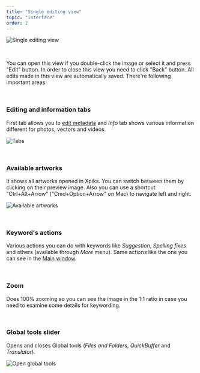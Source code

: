 ```yaml
---
title: "Single editing view"
topic: "interface"
order: 2
---
```


<p>
  <img alt="Single editing view" src="{{site.url}}/images/tutorials/interface/single-artwork-window.png" class="small-12 large-12" />
</p>

<br />

You can open this view if you double-click the image or select it and press "Edit" button. In order to close this view you need to click "Back" button. All edits made in this view are automatically saved. There're following important areas:

<br />

<h3>Editing and information tabs</h3>

First tab allows you to <a href="{{site.url}}/tutorials/basic-editing/">edit metadata</a> and _Info_ tab shows various information different for photos, vectors and videos.

<p>
  <img alt="Tabs" src="{{site.url}}/images/tutorials/interface/singleview-tabs.png" class="small-12 large-12" />
</p>

<br />

<h3>Available artworks</h3>

It shows all artworks opened in Xpiks. You can switch between them by clicking on their preview image. Also you can use a shortcut "Ctrl+Alt+Arrow" ("Cmd+Option+Arrow" on Mac) to navigate left and right.

<p>
  <img alt="Available artworks" src="{{site.url}}/images/tutorials/interface/singleview-artworks.png" class="small-12 large-12" />
</p>

<br />

<h3>Keyword's actions</h3>

Various actions you can do with keywords like _Suggestion_, _Spelling fixes_ and others (available through _More_ menu). Same actions like the one you can see in the <a href="{{site.url}}/tutorials/interface-mainview/">Main window</a>.

<br />

<h3>Zoom</h3>

Does 100% zooming so you can see the image in the 1:1 ratio in case you need to examine some details for keywording.

<br />

<h3> Global tools slider</h3>

Opens and closes Global tools (_Files and Folders_, _QuickBuffer_ and _Translator_).

<p>
  <img alt="Open global tools" src="{{site.url}}/images/tutorials/interface/single-edit-slider.gif" class="small-12 large-12" />
</p>
